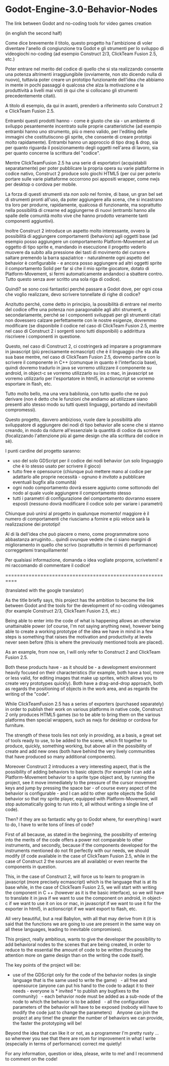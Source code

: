 # Godot-Engine-3.0-Behavior-Nodes
The link between Godot and no-coding tools for video games creation

(in english the second half)

Come dice brevemente il titolo, questo progetto ha l'ambizione di voler diventare l'anello di congiunzione tra Godot e gli strumenti per lo sviluppo di videogiochi no-coding (ad esempio Construct 2/3, ClickTeam Fusion 2.5, etc.)

Poter entrare nel merito del codice di quello che si sta realizzando consente una potenza altrimenti irraggiungibile (ovviamente, non sto dicendo nulla di nuovo), tuttavia poter creare un prototipo funzionante dell'idea che abbiamo in mente in pochi passaggi è qualcosa che alza la motivazione e la produttività a livelli mai visti (è qui che si collocano gli strumenti precedentemente citati).

A titolo di esempio, da qui in avanti, prenderò a riferimento solo Construct 2 e ClickTeam Fusion 2.5.

Entrambi questi prodotti hanno - come è giusto che sia - un ambiente di sviluppo pesantemente incentrato sulle proprie caratteristiche (ad esempio entrambi hanno uno strumento, più o meno valido, per l'editing delle immagini che costitutiscono gli sprite, che consente di creare prototipi molto rapidamente).
Entrambi hanno un approccio di tipo drag & drop, sia per quanto riguarda il posizionamento degli oggetti nell'area di lavoro, sia per quanto concerne la scrittura del "codice".

Mentre ClickTeamFusion 2.5 ha una serie di esportatori (acquistabili separatamente) per poter pubblicare la propria opera su varie piattaforme in codice nativo, Construct 2 produce solo giochi HTML5 (per cui per poterlo portare sulle varie piattaforme occorrono poi appositi wrapper, come nwjs per desktop o cordova per mobile.

La forza di questi strumenti sta *non solo* nel fornire, di base, un gran bel set di strumenti pronti all'uso, da poter aggiungere alla scena, che si incastrano tra loro per produrre, rapidamente, qualcosa di funzionante, ma soprattutto nella possibilità di crearne ed aggiungerne di nuovi (entrambi hanno alle spalle delle comunità molto vive che hanno prodotto veramente tanti componenti aggiuntivi).

Inoltre Construct 2 introduce un aspetto molto interessante, ovvero la possibilità di aggiungere comportamenti (behaviors) agli oggetti base (ad esempio posso aggiungere un comportamento Platform-Movement ad un oggetto di tipo sprite e, mandando in esecuzione il progetto vederlo muovere da subito alla pressione dei tasti di movimento del cursore e saltare premendo la barra spaziatrice - naturalmente ogni aspetto del behavior è configurabile - e ancora posso aggiungere ad altri oggetti sprite il comportamento Solid per far sì che il mio sprite giocatore, dotato di Platform-Movement, si fermi automaticamente andandoci a sbattere contro. Tutto questo senza aver scritto una sola riga di codice).

Quindi? se sono così fantastici perché passare a Godot dove, per ogni cosa che voglio realizzare, devo scrivere tonnellate di righe di codice?

Anzitutto perché, come detto in principio, la possibilità di entrare nel merito del codice offre una potenza non paragonabile agli altri strumenti, e secondariamente, perché se i componenti sviluppati per gli strumenti citati non dovessero calzare perfettamente con le nostre esigenze, dovremmo modificare (se disponibile il codice nel caso di ClickTeam Fusion 2.5, mentre nel caso di Construct 2 i sorgenti sono tutti disponibili) o addirittura riscrivere i componenti in questione.

Questo, nel caso di Construct 2, ci costringerà ad imparare a programmare in javascript (più precisamente ecmascript) che è il linguaggio che sta alla sua base mentre, nel caso di ClickTeam Fusion 2.5, dovremo partire con lo scrivere il componente in C++ (comunque in quanto è l'interfaccia base), quindi dovremo tradurlo in java se vorremo utilizzare il componente su android, in object-c se vorremo utilizzarlo su ios o mac, in javascript se vorremo utilizzarlo per l'esportatore in html5, in actionscript se vorremo esportare in flash, etc. 

Tutto molto bello, ma una vera babilonia, con tutto quello che ne può derivare (non è detto che le funzioni che andiamo ad utilizzare siano presenti allo stesso modo su tutti questi linguaggi, portando ad inevitabili compromessi).

Questo progetto, davvero ambizioso, vuole dare la possibilità allo sviluppatore di aggiungere dei nodi di tipo behavior alle scene che si stanno creando, in modo da ridurre all'essenziale la quantità di codice da scrivere (focalizzando l'attenzione più al game design che alla scrittura del codice in sè).

I punti cardine del progetto saranno:
  - uso del solo GDScript per il codice dei nodi behavior (un solo linguaggio che è lo stesso usato per scrivere il gioco)
  - tutto free e opensource (chiunque può mettere mano al codice per adattarlo alle proprie necessità - ognuno è *invitato* a pubblicare eventuali bugfix alla comunità)
  - ogni nodo comportamento dovrà essere aggiunto come sottonodo del nodo al quale vuole aggiungere il comportamento stesso
  - tutti i parametri di configurazione del comportamento dovranno essere esposti (nessuno dovrà modificare il codice solo per variare i parametri)
  
Chiunque può unirsi al progetto in qualunque momento! maggiore è il numero di comportamenti che riusciamo a fornire e più veloce sarà la realizzazione dei prototipi!

Al di là dell'idea che può piacere o meno, come programmatore sono abbastanza arruginito... quindi ovunque vedete che ci siano margini di miglioramento in quello che scrivo (soprattutto in termini di performance) correggetemi tranquillamente!

Per qualsiasi informazione, domanda o idea vogliate proporre, scrivetemi! e mi raccomando di commentare il codice!

==========================================================

(translated with the google translator)

As the title briefly says, this project has the ambition to become the link between Godot and the tools for the development of no-coding videogames (for example Construct 2/3, ClickTeam Fusion 2.5, etc.)

Being able to enter into the code of what is happening allows an otherwise unattainable power (of course, I'm not saying anything new), however being able to create a working prototype of the idea we have in mind in a few steps is something that raises the motivation and productivity at levels never seen before (this is where the previously mentioned tools are placed).

As an example, from now on, I will only refer to Construct 2 and ClickTeam Fusion 2.5.

Both these products have - as it should be - a development environment heavily focused on their characteristics (for example, both have a tool, more or less valid, for editing images that make up sprites, which allows you to create very prototypes quickly). Both have a drag-and-drop approach, both as regards the positioning of objects in the work area, and as regards the writing of the "code".

While ClickTeamFusion 2.5 has a series of exporters (purchased separately) in order to publish their work on various platforms in native code, Construct 2 only produces HTML5 games (so to be able to bring them on the various platforms then special wrappers, such as nwjs for desktop or cordova for furniture.

The strength of these tools lies not only in providing, as a basis, a great set of tools ready to use, to be added to the scene, which fit together to produce, quickly, something working, but above all in the possibility of create and add new ones (both have behind the very lively communities that have produced so many additional components).

Moreover Construct 2 introduces a very interesting aspect, that is the possibility of adding behaviors to basic objects (for example I can add a Platform-Movement behavior to a sprite type object and, by running the project, see it move immediately to the pressure of the cursor movement keys and jump by pressing the space bar - of course every aspect of the behavior is configurable - and I can add to other sprite objects the Solid behavior so that my sprite player, equipped with Platform-Movement, will stop automatically going to run into it, all without writing a single line of code).

Then? if they are so fantastic why go to Godot where, for everything I want to do, I have to write tons of lines of code?

First of all because, as stated in the beginning, the possibility of entering into the merits of the code offers a power not comparable to other instruments, and secondly, because if the components developed for the instruments mentioned do not fit perfectly with our needs, we should modify (if code available in the case of ClickTeam Fusion 2.5, while in the case of Construct 2 the sources are all available) or even rewrite the components in question.

This, in the case of Construct 2, will force us to learn to program in javascript (more precisely ecmascript) which is the language that is at its base while, in the case of ClickTeam Fusion 2.5, we will start with writing the component in C ++ (however as it is the basic interface), so we will have to translate it in java if we want to use the component on android, in object-c if we want to use it on ios or mac, in javascript if we want to use it for the exporter in html5, in actionscript if we want export to flash, etc.

All very beautiful, but a real Babylon, with all that may derive from it (it is said that the functions we are going to use are present in the same way on all these languages, leading to inevitable compromises).

This project, really ambitious, wants to give the developer the possibility to add behavioral nodes to the scenes that are being created, in order to reduce to the essential the amount of code to be written (focusing the attention more on game design than on the writing the code itself).

The key points of the project will be:
  - use of the GDScript only for the code of the behavior nodes (a single language that is the same used to write the game)
  - all free and opensource (anyone can put his hand to the code to adapt it to their needs - everyone is * invited * to publish any bugfixes to the community)
  - each behavior node must be added as a sub-node of the node to which the behavior is to be added
  - all the configuration parameters of the behavior will have to be exposed (nobody will have to modify the code just to change the parameters)
  
Anyone can join the project at any time! the greater the number of behaviors we can provide, the faster the prototyping will be!

Beyond the idea that can like it or not, as a programmer I'm pretty rusty ... so wherever you see that there are room for improvement in what I write (especially in terms of performance) correct me quietly!

For any information, question or idea, please, write to me! and I recommend to comment on the code!
